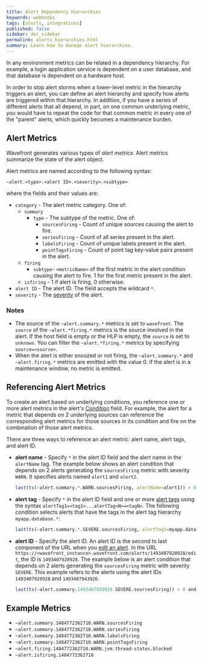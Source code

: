 ```yaml
---
title: Alert Dependency Hierarchies
keywords: webhooks
tags: [alerts, integrations]
published: false
sidebar: doc_sidebar
permalink: alerts_hierarchies.html
summary: Learn how to manage alert hierarchies.
---
```


In any environment metrics can be related in a dependency hierarchy. For example, a login application service is dependent on a user database, and that database is dependent on a hardware host. 

In order to stop alert storms when a lower-level metric in the hierarchy triggers an alert, you can define an alert hierarchy and specify how alerts are triggered within that hierarchy. In addition, if you have a series of different alerts that all depend, in part, on one common underlying metric, you would have to repeat the code for that common metric in every one of the "parent" alerts, which quickly becomes a maintenance burden.

## Alert Metrics

Wavefront generates various types of _alert metrics_. Alert metrics summarize the state of the alert object. 

Alert metrics are named according to the following syntax:

```
~alert.<type>.<alert ID>.<severity>.<subtype>
```

where the fields and their values are:

- `category` - The alert metric category. One of: 
  - `summary`
    - `type` - The subtype of the metric. One of:
      - `sourcesFiring` - Count of unique sources causing the alert to fire.
      - `seriesFiring` - Count of all series present in the alert.
      - `labelsFiring` - Count of unique labels present in the alert.
      - `pointTagsFiring` - Count of point tag key-value pairs present in the alert.
  - `firing`
    - `subtype`- `<metricName>` of the first metric in the alert condition causing the alert to fire. 1 for the first metric present in the alert.
  - `isfiring` - 1 if alert is firing, 0 otherwise.
- `alert ID` - The alert ID. The field accepts the wildcard `*`.
- `severity` - The [severity](alerts_managing.html#alert-properties) of the alert.


### Notes

- The source of the `~alert.summary.*` metrics is set to `wavefront`. The `source` of the `~alert.*firing.*` metrics is the source involved in the alert. If the host field is empty or the HLP is empty, the `source` is set to `unknown`. You can filter the `~alert.*firing.*` metrics by specifying `source=<source>`. 
- When the alert is either snoozed or not firing, the `~alert.summary.*` and `~alert.firing.*` metrics are emitted with the value 0. If the alert is in a maintenance window, no metric is emitted.


## Referencing Alert Metrics

To create an alert based on underlying conditions, you reference one or more alert metrics in the alert's [Condition](alerts_managing.html#alert-properties) field. For example, the alert for a metric that depends on 2 underlying sources can reference the corresponding alert metrics for those sources in its condition and fire on the combination of those alert metrics.

There are three ways to reference an alert metric: alert name, alert tags, and alert ID.

- **alert name** - Specify `*` in the alert ID field and the alert name in the `alertName` tag. The example below shows an alert condition that depends on 2 alerts generating the `sourcesFiring` metric with severity `WARN`.  It specifies alerts named `alert1` and `alert2`.

  ```r
  last(ts(~alert.summary.*.WARN.sourcesFiring, alertName=alert1)) > 0 and last(ts(~alert.summary.*.WARN.sourcesFiring, alertName=alert2)) > 0
  ```

- **alert tag** - Specify  `*` in the alert ID field and one or more [alert tags](tags_overview.html) using the syntax `alertTag1=<tag1>...alertTag<N>=<tagN>`. The following condition selects alerts that have the tags in the alert tag hierarchy `myapp.database.*`: 

  ```r
  last(ts(~alert.summary.*.SEVERE.sourcesFiring, alertTag1=myapp.database.*)) > 0
  ```

- **alert ID** - Specify the alert ID. An alert ID is the second to last component of the URL when you [edit an alert](alerts_managing.html#editing-an-alert). In the URL `https://<wavefront_instance>.wavefront.com/alerts/1493407920928/edit`, the ID is `1493407920928`. The example below is an alert condition that depends on 2 alerts generating the `sourcesFiring` metric with severity `SEVERE`. This example refers to the alerts using the alert IDs `1493407920928` and `1493407943926`. 

  ```r
  last(ts(~alert.summary.1493407920928.SEVERE.sourcesFiring)) > 0 and last(ts(~alert.summary.1493407943926.SEVERE.sourcesFiring)) > 0
  ```

## Example Metrics

- `~alert.summary.1484772362710.WARN.sourcesFiring`
- `~alert.summary.1484772362710.WARN.seriesFiring`
- `~alert.summary.1484772362710.WARN.labelsFiring`
- `~alert.summary.1484772362710.WARN.pointTagsFiring`
- `~alert.firing.1484772362710.WARN.jvm.thread-states.blocked`
- `~alert.isfiring.1484772362710`








